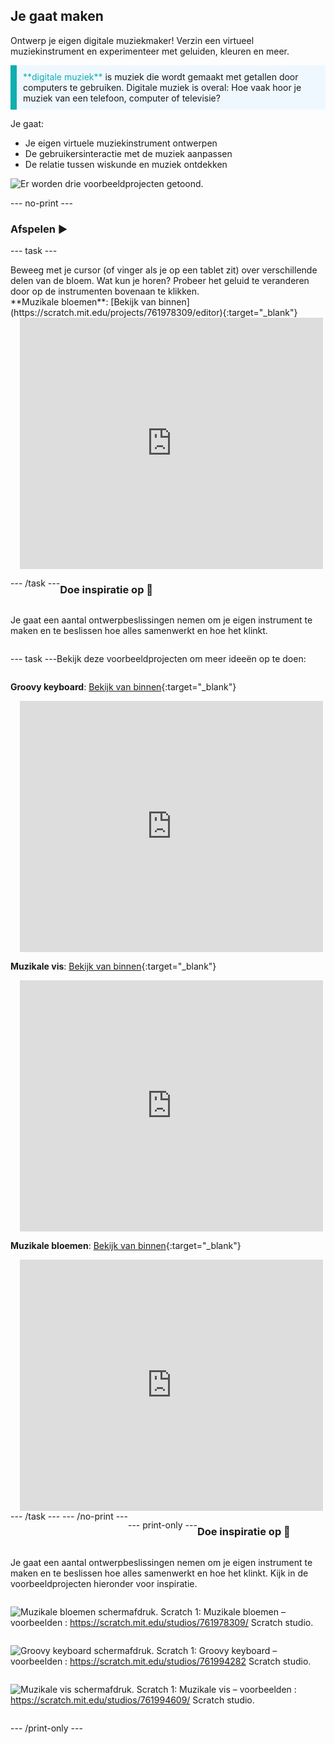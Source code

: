 ## Je gaat maken

Ontwerp je eigen digitale muziekmaker! Verzin een virtueel muziekinstrument en experimenteer met geluiden, kleuren en meer.

<p style="border-left: solid; border-width:10px; border-color: #0faeb0; background-color: aliceblue; padding: 10px;">
<span style="color: #0faeb0">**digitale muziek**</span> is muziek die wordt gemaakt met getallen door computers te gebruiken. Digitale muziek is overal: Hoe vaak hoor je muziek van een telefoon, computer of televisie?
</p>

Je gaat:
+ Je eigen virtuele muziekinstrument ontwerpen
+ De gebruikersinteractie met de muziek aanpassen
+ De relatie tussen wiskunde en muziek ontdekken

![Er worden drie voorbeeldprojecten getoond.](images/musical-showcase.png)

--- no-print ---

### Afspelen ▶️

--- task ---

<div style="display: flex; flex-wrap: wrap">
<div style="flex-basis: 175px; flex-grow: 1">  
Beweeg met je cursor (of vinger als je op een tablet zit) over verschillende delen van de bloem. Wat kun je horen? Probeer het geluid te veranderen door op de instrumenten bovenaan te klikken.

</div>
<div>
**Muzikale bloemen**: [Bekijk van binnen](https://scratch.mit.edu/projects/761978309/editor){:target="_blank"}
<div class="scratch-preview" style="margin-left: 15px;">
  <iframe allowtransparency="true" width="485" height="402" src="https://scratch.mit.edu/projects/embed/761978309/?autostart=false" frameborder="0"></iframe>
</div>

</div>

--- /task ---

### Doe inspiratie op 💭

Je gaat een aantal ontwerpbeslissingen nemen om je eigen instrument te maken en te beslissen hoe alles samenwerkt en hoe het klinkt.

--- task ---

Bekijk deze voorbeeldprojecten om meer ideeën op te doen:

**Groovy keyboard**: [Bekijk van binnen](https://scratch.mit.edu/projects/761994282/editor){:target="_blank"}
<div class="scratch-preview" style="margin-left: 15px;">
  <iframe allowtransparency="true" width="485" height="402" src="https://scratch.mit.edu/projects/embed/761994282/?autostart=false" frameborder="0"></iframe>
</div>

**Muzikale vis**: [Bekijk van binnen](https://scratch.mit.edu/projects/761994609/editor){:target="_blank"}
<div class="scratch-preview" style="margin-left: 15px;">
  <iframe allowtransparency="true" width="485" height="402" src="https://scratch.mit.edu/projects/embed/761994609/?autostart=false" frameborder="0"></iframe>
</div>

**Muzikale bloemen**: [Bekijk van binnen](https://scratch.mit.edu/projects/761978309/editor){:target="_blank"}
<div class="scratch-preview" style="margin-left: 15px;">
  <iframe allowtransparency="true" width="485" height="402" src="https://scratch.mit.edu/projects/embed/761978309/?autostart=false" frameborder="0"></iframe>
</div>
--- /task ---
--- /no-print ---

--- print-only ---

### Doe inspiratie op 💭

Je gaat een aantal ontwerpbeslissingen nemen om je eigen instrument te maken en te beslissen hoe alles samenwerkt en hoe het klinkt. Kijk in de voorbeeldprojecten hieronder voor inspiratie.

![Muzikale bloemen schermafdruk.](images/musical-flowers.png) Scratch 1: Muzikale bloemen – voorbeelden : https://scratch.mit.edu/studios/761978309/ Scratch studio.

![Groovy keyboard schermafdruk.](images/groovy-keyboard.png) Scratch 1: Groovy keyboard – voorbeelden : https://scratch.mit.edu/studios/761994282 Scratch studio.

![Muzikale vis schermafdruk.](images/musical-fish.png) Scratch 1: Muzikale vis – voorbeelden : https://scratch.mit.edu/studios/761994609/ Scratch studio.


--- /print-only ---
